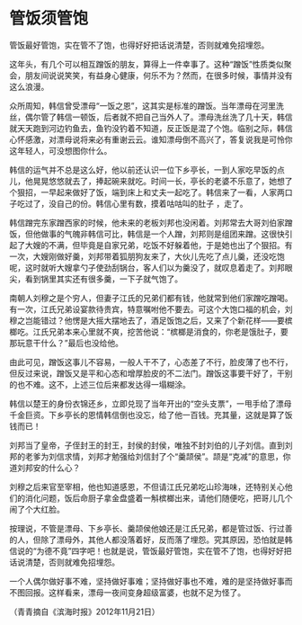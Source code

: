 # 管饭须管饱

管饭最好管饱，实在管不了饱，也得好好把话说清楚，否则就难免招埋怨。 

这年头，有几个可以相互蹭饭的朋友，算得上一件幸事了。这种“蹭饭”性质类似聚会，朋友间说说笑笑，有益身心健康，何乐不为？然而，在很多时候，事情并没有这么浪漫。 

众所周知，韩信曾受漂母“一饭之恩”，这其实是标准的蹭饭。当年漂母在河里洗丝，偶尔管了韩信一顿饭，后者就不把自己当外人了。漂母洗丝洗了几十天，韩信就天天跑到河边钓鱼去，鱼钓没钓着不知道，反正饭是混了个饱。临别之际，韩信心怀感激，对漂母说将来必有重谢云云。谁知漂母倒不高兴了，答复说我是可怜你这年轻人，可没想图你什么。 

韩信的运气并不总是这么好，他以前还认识一位下乡亭长，一到人家吃早饭的点儿，他晃晃悠悠就去了，捧起碗来就吃。时间一长，亭长的老婆不乐意了，她想了个狠招，一早起来做好了饭，端到床上和丈夫一起吃了。韩信来了一看，人家两口子吃过了，没自己的份。韩信心里有数，摸着咕咕叫的肚子 ，走了。 

韩信蹭完东家蹭西家的时候，他未来的老板刘邦也没闲着。刘邦常去大哥刘伯家蹭饭，但他做事的气魄非韩信可比，韩信是一个人蹭，刘邦则是组团来蹭。这很快引起了大嫂的不满，但毕竟是自家兄弟，吃饭不好躲着他，于是她也出了个狠招。有一次，大嫂刚做好羹，刘邦带着狐朋狗友来了，大伙儿先吃了点儿羹，还没吃饱呢，这时就听大嫂拿勺子使劲刮锅台，客人们以为羹没了，就叹息着走了。刘邦眼尖，看到锅里其实还有很多羹，一下子就气饱了。 

南朝人刘穆之是个穷人，但妻子江氏的兄弟们都有钱，他就常到他们家蹭吃蹭喝。有一次，江氏兄弟设宴款待贵宾，特意嘱咐他不要去。可这个大饱口福的机会，刘穆之岂能错过？他愣是大摇大摆地去了，酒足饭饱之后，又来了个新花样——要槟榔吃。江氏兄弟本来心里就不爽，挖苦他说：“槟榔是消食的，你老是饿肚子，要那玩意干什么？”最后也没给他。 

由此可见，蹭饭这事儿不容易，一般人干不了，心态差了不行，脸皮薄了也不行，但反过来说，蹭饭又是平和心态和增厚脸皮的不二法门。蹭饭这事要干好了，干别的也不难。这不，上述三位后来都发达得一塌糊涂。 

韩信以楚王的身份衣锦还乡，立即兑现了当年开出的“空头支票”，一甩手给了漂母千金巨资。下乡亭长的恩情韩信倒也没忘，给了他一百钱。充其量，这就是算了饭钱而已！ 

刘邦当了皇帝，子侄封王的封王，封侯的封侯，唯独不封刘伯的儿子刘信。直到刘邦的老爹为刘信求情，刘邦才勉强给刘信封了个“羹颉侯”。颉是“克减”的意思，你道刘邦安的什么心？ 

刘穆之后来官至宰相，他也知道感恩，不但请江氏兄弟吃山珍海味，还特别关心他们的消化问题，饭后命厨子拿金盘盛着一斛槟榔出来，请他们随便吃，把哥儿几个闹了个大红脸。 

按理说，不管是漂母、下乡亭长、羹颉侯他娘还是江氏兄弟，都是管过饭、行过善的人，但除了漂母外，其他人都没落着好，反而落了埋怨。究其原因，恐怕就是韩信说的“为德不竟”四字吧！也就是说，管饭最好管饱，实在管不了饱，也得好好把话说清楚，否则就难免招埋怨。 

一个人偶尔做好事不难，坚持做好事难；坚持做好事也不难，难的是坚持做好事而不图回报。这样看来，漂母一夜间变身超级富婆，也就不足为怪了。 

（青青摘自《滨海时报》2012年11月21日）